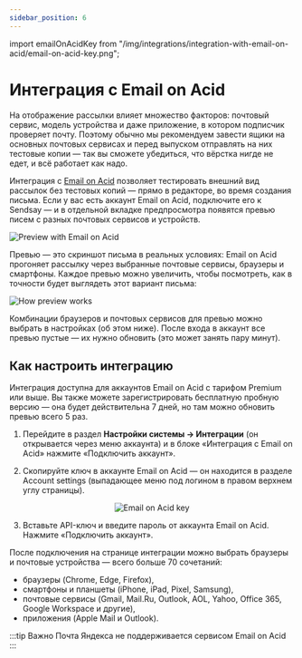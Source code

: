 ```yaml
---
sidebar_position: 6
---
```


import emailOnAcidKey from "/img/integrations/integration-with-email-on-acid/email-on-acid-key.png";

# Интеграция с Email on Acid

На отображение рассылки влияет множество факторов: почтовый сервис, модель устройства и даже приложение, в котором подписчик проверяет почту. Поэтому обычно мы рекомендуем завести ящики на основных почтовых сервисах и перед выпуском отправлять на них тестовые копии — так вы сможете убедиться, что вёрстка нигде не едет, и всё работает как надо.

Интеграция с [Email on Acid](https://www.emailonacid.com/) позволяет тестировать внешний вид рассылок без тестовых копий — прямо в редакторе, во время создания письма. Если у вас есть аккаунт Email on Acid, подключите его к Sendsay — и в отдельной вкладке предпросмотра появятся превью писем с разных почтовых сервисов и устройств.

![Preview with Email on Acid](/img/integrations\integration-with-email-on-acid/preview-with-email-on-acid.gif) <br/>

Превью — это скриншот письма в реальных условиях: Email on Acid прогоняет рассылку через выбранные почтовые сервисы, браузеры и смартфоны. Каждое превью можно увеличить, чтобы посмотреть, как в точности будет выглядеть этот вариант письма:

![How preview works](/img/integrations\integration-with-email-on-acid/how-preview-works.gif) <br/>

Комбинации браузеров и почтовых сервисов для превью можно выбрать в настройках (об этом ниже). После входа в аккаунт все превью пустые — их нужно обновить (это может занять пару минут).

## Как настроить интеграцию

Интеграция доступна для аккаунтов Email on Acid с тарифом Premium или выше. Вы также можете зарегистрировать бесплатную пробную версию — она будет действительна 7 дней, но там можно обновить превью всего 5 раз.

1. Перейдите в раздел **Настройки системы → Интеграции** (он открывается через меню аккаунта) и в блоке «Интеграция с Email on Acid» нажмите «Подключить аккаунт».

2. Скопируйте ключ в аккаунте Email on Acid — он находится в разделе Account settings (выпадающее меню под логином в правом верхнем углу страницы).

<p align="center">
    <img src={emailOnAcidKey} alt="Email on Acid key" />
</p>

3. Вставьте API-ключ и введите пароль от аккаунта Email on Acid. Нажмите «Подключить аккаунт».

После подключения на странице интеграции можно выбрать браузеры и почтовые устройства — всего больше 70 сочетаний:

- браузеры (Chrome, Edge, Firefox),
- смартфоны и планшеты (iPhone, iPad, Pixel, Samsung),
- почтовые сервисы (Gmail, Mail.Ru, Outlook, AOL, Yahoo, Office 365, Google Workspace и другие),
- приложения (Apple Mail и Outlook).

:::tip Важно
Почта Яндекса не поддерживается сервисом Email on Acid
:::
